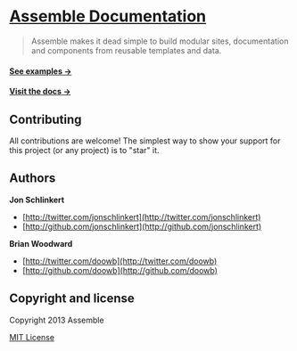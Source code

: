 # [Assemble Documentation](http://assemble.io/)

> Assemble makes it dead simple to build modular sites, documentation and components from reusable templates and data.


#### [See examples →](https://github.com/assemble/assemble-examples/)

#### [Visit the docs →](http://assemble.io/)


## Contributing

All contributions are welcome! The simplest way to show your support for this project (or any project) is to "star" it.



## Authors

**Jon Schlinkert**

+ [http://twitter.com/jonschlinkert](http://twitter.com/jonschlinkert)
+ [http://github.com/jonschlinkert](http://github.com/jonschlinkert)

**Brian Woodward**

+ [http://twitter.com/doowb](http://twitter.com/doowb)
+ [http://github.com/doowb](http://github.com/doowb)


## Copyright and license
Copyright 2013 Assemble

[MIT License](LICENSE-MIT)